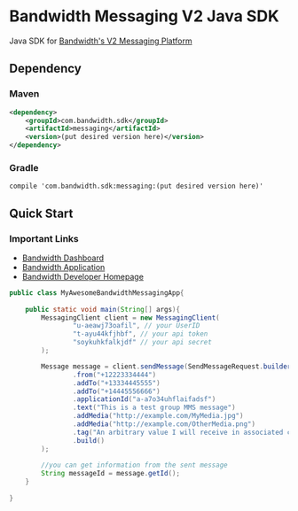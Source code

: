 # Bandwidth Messaging V2 Java SDK

Java SDK for [Bandwidth's V2 Messaging Platform](https://dev.bandwidth.com/v2-messaging/)

## Dependency

### Maven
```xml
<dependency>
    <groupId>com.bandwidth.sdk</groupId>
    <artifactId>messaging</artifactId>
    <version>(put desired version here)</version>
</dependency>
```

### Gradle
```
compile 'com.bandwidth.sdk:messaging:(put desired version here)'
```


## Quick Start
### Important Links
* [Bandwidth Dashboard](https://dashboard.bandwidth.com/portal/report/#login:)
* [Bandwidth Application](https://app.bandwidth.com/login)
* [Bandwidth Developer Homepage](https://dev.bandwidth.com/)

```java
public class MyAwesomeBandwidthMessagingApp{
    
    public static void main(String[] args){
        MessagingClient client = new MessagingClient(
                "u-aeawj73oafil", // your UserID
                "t-ayu44kfjhbf", // your api token
                "soykuhkfalkjdf" // your api secret
        );

        Message message = client.sendMessage(SendMessageRequest.builder()
                .from("+12223334444")
                .addTo("+13334445555")
                .addTo("+14445556666")
                .applicationId("a-a7o34uhflaifadsf")
                .text("This is a test group MMS message")
                .addMedia("http://example.com/MyMedia.jpg")
                .addMedia("http://example.com/OtherMedia.png")
                .tag("An arbitrary value I will receive in associated callbacks")
                .build()
        );
        
        //you can get information from the sent message
        String messageId = message.getId();
    }
    
}

```